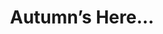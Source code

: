 ---
title: Autumn’s Here... 
picture: autumnsHereWintersComing.jpg
viewer_title: Autumn’s Here, Winter’s Coming 
thumbnail: autumnsHereWintersComing_t.jpg
alt: Autumn’s Here, Winter’s Coming 
medium: Oil
width: 11"
height: 14"
---